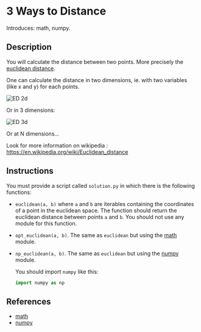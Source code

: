 # 3 Ways to Distance

Introduces: math, numpy.

## Description

You will calculate the distance between two points. More precisely the [euclidean distance](https://en.wikipedia.org/wiki/Euclidean_distance).

One can calculate the distance in two dimensions, ie. with two variables (like x and y) for each points.

![ED 2d](http://blogs.esri.com/esri/arcgis/files/2013/02/EuclideanDistanceGraphic_web.jpg)

Or in 3 dimensions:

![ED 3d](http://support.esri.com/fr/knowledgebase/techarticles/renderImage?ImageId=15802&ImageType=gif)

Or at N dimensions...

Look for more information on wikipedia : <https://en.wikipedia.org/wiki/Euclidean_distance>

## Instructions

You must provide a script called `solution.py` in which there is the following functions:

+ `euclidean(a, b)` where `a` and `b` are iterables containing the coordinates of a point in the euclidean space. The function should return the euclidean distance between points `a` and `b`. You should not use any module for this function.

+ `opt_euclidean(a, b)`. The same as `euclidean` but using the [math](https://docs.python.org/3.4/library/math.html) module.

+ `np_euclidean(a, b)`. The same as `euclidean` but using the [numpy](http://www.numpy.org/) module.

	You should import `numpy` like this:

	```python
	import numpy as np
	```

## References
 - [math](https://docs.python.org/3.4/library/math.html)
 - [numpy](http://www.numpy.org/)
